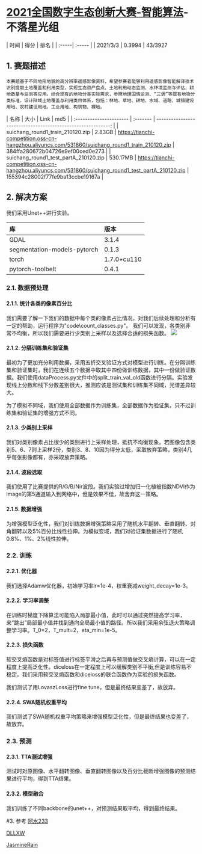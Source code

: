 # [2021全国数字生态创新大赛-智能算法](https://tianchi.aliyun.com/competition/entrance/531860/introduction)-不落星光组
| 时间 | 得分 | 排名 |
| :-----| :----- | 
| 2021/3/3 | 0.3994 | 43/3927 


## 1. 赛题描述
    本赛题基于不同地形地貌的高分辨率遥感影像资料，希望参赛者能够利用遥感影像智能解译技术识别提取土地覆盖和利用类型，实现生态资产盘点、土地利用动态监测、水环境监测与评估、耕地数量与监测等应用。结合现有的地物分类实际需求，参照地理国情监测、“三调”等既有地物分类标准，设计陆域土地覆盖与利用类目体系，包括：林地、草地、耕地、水域、道路、城镇建设用地、农村建设用地，工业用地、构筑物、裸地。
| 名称                    | 大小     |                                                         Link | md5                    |
| :---------------------- | :------- | -----------------------------------------------------------: |
| suichang_round1_train_210120.zip         | 2.83GB | https://tianchi-competition.oss-cn-hangzhou.aliyuncs.com/531860/suichang_round1_train_210120.zip | 384ffa280672b04726e9ef00ced0e273     |
| suichang_round1_test_partA_210120.zip         | 530.17MB | https://tianchi-competition.oss-cn-hangzhou.aliyuncs.com/531860/suichang_round1_test_partA_210120.zip | 155394c28002f77fe9ba13ccbe19167a     |
## 2. 解决方案
我们采用Unet++进行实验。

| 库 | 版本 |
| :-----| :----- |
| GDAL | 3.1.4 |
| segmentation-models-pytorch | 0.1.3 |
| torch | 1.7.0+cu110 |
| pytorch-toolbelt | 0.4.1 

### 2.1. 数据预处理
#### 2.1.1. 统计各类的像素百分比
我们需要了解一下我们的数据中每个类的像素占比情况，对我们后续处理和分析有一定的帮助，运行程序为"code\count_classes.py"。
我们可以发现，各类别非常不均衡，所以我们需要进行少类别上采样以及选择合适的损失函数。
![](https://github.com/WangZhenqing-RS/2021Tianchi_RS/blob/main/code/%E5%9C%B0%E7%89%A9%E8%A6%81%E7%B4%A0%E7%B1%BB%E5%88%AB%E5%83%8F%E7%B4%A0%E6%95%B0%E7%9B%AE%E5%9B%BE.png)
#### 2.1.2. 分隔训练集和验证集
最初为了更加充分利用数据，采用五折交叉验证方式对模型进行训练。在分隔训练集和验证集时，我们在连续五个数据中取其中四份做训练数据，其中一份做验证数据。我们使用dataProcess.py文件中的split_train_val_old函数进行分隔。实验发现线上分数和线下分数差别很大，推测应该是测试集和训练集不同域，光谱差异较大。

为了模拟不同域，我们使用全部数据作为训练集，全部数据作为验证集，只不过训练集和验证集的增强方式不同。
#### 2.1.3. 少类别上采样
我们对类别像素占比很少的类别进行上采样处理，抵抗不均衡现象。若图像包含类别5、6、7则上采样2份，类别3、8、10因为得分太低，采取放弃策略，类别4几乎每张影像都有，亦采取放弃策略。
#### 2.1.4. 波段选取
我们使用了比赛提供的R/G/B/Nir波段。我们实验过增加归一化植被指数NDVI作为image的第5通道输入到网络中，但是效果不佳，故舍弃这一策略。
#### 2.1.5. 数据增强
为增强模型泛化性，我们对训练数据增强策略采用了随机水平翻转、垂直翻转、对角翻转以及5%百分比线性拉伸。为模拟变域，我们对验证集数据进行了随机0.8%、1%、2%线性拉伸。
### 2.2. 训练
#### 2.2.1. 优化器
我们选择Adamw优化器，初始学习率lr=1e-4，权重衰减weight_decay=1e-3。
#### 2.2.2. 学习率调整
在训练时梯度下降算法可能陷入局部最小值，此时可以通过突然提高学习率，来“跳出”局部最小值并找到通向全局最小值的路径。所以我们采用余弦退火策略调整学习率。T_0=2，T_mult=2，eta_min=1e-5。
#### 2.2.3. 损失函数
软交叉熵函数是对标签值进行标签平滑之后再与预测值做交叉熵计算，可以在一定程度上提高泛化性。diceloss在一定程度上可以缓解类别不平衡,但是训练容易不稳定。我们采用软交叉熵函数和diceloss的联合函数作为实验的损失函数。

我们测试了用LovaszLoss进行fine tune，但是最终结果变差了，故放弃。
#### 2.2.4. SWA随机权重平均
我们测试了SWA随机权重平均策略来增强模型泛化性，但是最终结果也变差了，故放弃。
### 2.3. 预测
#### 2.3.1. TTA测试增强
测试时对原图像、水平翻转图像、垂直翻转图像以及百分比截断增强图像的预测结果进行平均，得到TTA结果。
#### 2.3.2. 模型融合
我们训练了不同backbone的unet++，对预测结果取平均，得到最终结果。

#3. 参考
[阿水233](https://tianchi.aliyun.com/notebook-ai/detail?spm=5176.12586969.1002.3.6cc26423Zxyf0s&postId=169396)

[DLLXW](https://github.com/DLLXW/data-science-competition/tree/main/%E5%A4%A9%E6%B1%A0)

[JasmineRain](https://github.com/JasmineRain/NAIC_AI-RS/tree/ec70861e2a7f3ba18b3cc8bad592e746145088c9)
